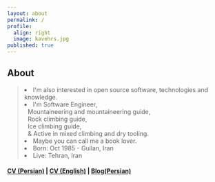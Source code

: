 ```yaml
---
layout: about
permalink: /
profile:
  align: right
  image: kavehrs.jpg
published: true
---
```



## About
<blockquote>  
 
 <li> I'm also interested in open source software, technologies and knowledge. </li>
 <li> I'm Software Engineer, 
   <br>&nbsp; Mountaineering and mountaineering guide,
   <br>&nbsp; Rock climbing guide,
   <br>&nbsp; Ice climbing guide,
   <br>&nbsp; & Active in mixed climbing and dry tooling.
 </li> 
 <li> Maybe you can call me a book lover.</li>
 <li> Born: Oct 1985 - Guilan, Iran </li>
 <li> Live: Tehran, Iran </li>
</blockquote>




#### [CV (Persian)](/books/cv-fa.pdf) |  [CV (English)](/books/cv-en.pdf) | [Blog(Persian)](https://blog.kavehrs.com/)










<!-- Google tag (gtag.js) -->
<script async src="https://www.googletagmanager.com/gtag/js?id=G-X4V1FLGZMH"></script>
<script>
  window.dataLayer = window.dataLayer || [];
  function gtag(){dataLayer.push(arguments);}
  gtag('js', new Date());

  gtag('config', 'G-X4V1FLGZMH');
</script>

